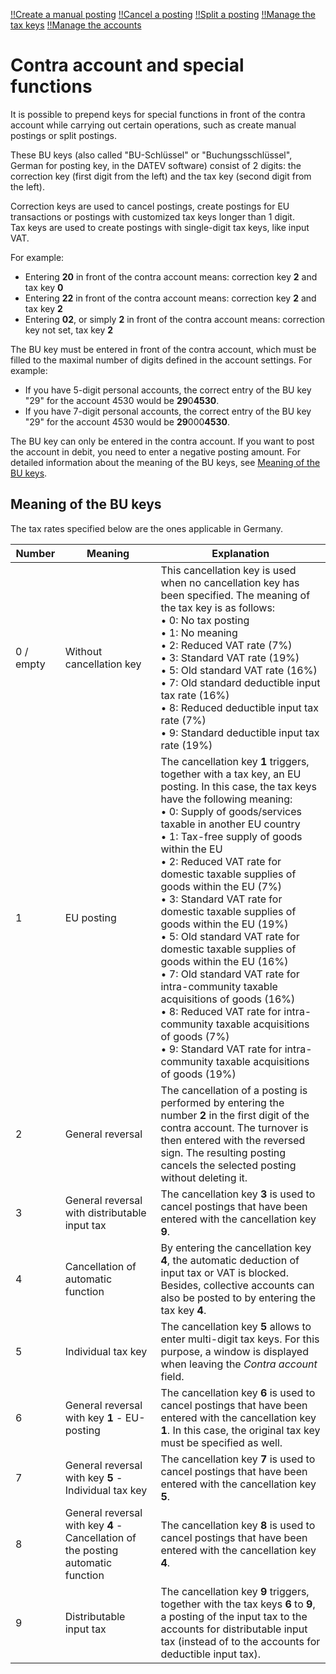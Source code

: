 [!!Create a manual posting](../Operation/04_CreateManualBooking.md)
[!!Cancel a posting](../Operation/05_CancelBooking.md)
[!!Split a posting](../Operation/09_SplitBooking.md)
[!!Manage the tax keys](../Integration/02_ManageTaxKeys.md)
[!!Manage the accounts](../Integration/03_ManageAccounts.md)


# Contra account and special functions

It is possible to prepend keys for special functions in front of the contra account while carrying out certain operations, such as create manual postings or split postings.

These BU keys (also called "BU-Schlüssel" or "Buchungsschlüssel", German for posting key, in the DATEV software) consist of 2 digits: the correction key (first digit from the left) and the tax key (second digit from the left).

Correction keys are used to cancel postings, create postings for EU transactions or postings with customized tax keys longer than 1 digit.   
Tax keys are used to create postings with single-digit tax keys, like input VAT.

For example:
  - Entering **20** in front of the contra account means: correction key **2** and tax key **0**
  - Entering **22** in front of the contra account means: correction key **2** and tax key **2**
  - Entering **02**, or simply **2** in front of the contra account means: correction key not set, tax key **2**

The BU key must be entered in front of the contra account, which must be filled to the maximal number of digits defined in the account settings. For example:

- If you have 5-digit personal accounts, the correct entry of the BU key "29" for the account 4530 would be **29**0**4530**.
- If you have 7-digit personal accounts, the correct entry of the BU key "29" for the account 4530 would be **29**000**4530**.

The BU key can only be entered in the contra account. If you want to post the account in debit, you need to enter a negative posting amount. For detailed information about the meaning of the BU keys, see [Meaning of the BU keys](#meaning-of-the-bu-keys).


## Meaning of the BU keys

The tax rates specified below are the ones applicable in Germany.

| Number      | Meaning     | Explanation |
|-------------|-------------|-------------|
| 0 / empty | Without cancellation key | This cancellation key is used when no cancellation key has been specified. The meaning of the tax key is as follows: <br> &bull; 0: No tax posting <br> &bull; 1: No meaning <br> &bull; 2: Reduced VAT rate (7%) <br> &bull; 3: Standard VAT rate (19%) <br> &bull; 5: Old standard VAT rate (16%) <br> &bull; 7: Old standard deductible input tax rate (16%) <br> &bull; 8: Reduced deductible input tax rate (7%) <br> &bull; 9: Standard deductible input tax rate (19%)|
| 1 | EU posting | The cancellation key **1** triggers, together with a tax key, an EU posting. In this case, the tax keys have the following meaning: <br> &bull; 0: Supply of goods/services taxable in another EU country <br> &bull; 1: Tax-free supply of goods within the EU <br> &bull; 2: Reduced VAT rate for domestic taxable supplies of goods within the EU (7%) <br> &bull; 3: Standard VAT rate for domestic taxable supplies of goods within the EU (19%) <br> &bull; 5: Old standard VAT rate for domestic taxable supplies of goods within the EU (16%) <br> &bull; 7: Old standard VAT rate for intra-community taxable acquisitions of goods (16%) <br> &bull; 8: Reduced VAT rate for intra-community taxable acquisitions of goods (7%) <br> &bull; 9: Standard VAT rate for intra-community taxable acquisitions of goods (19%)|
| 2 | General reversal | The cancellation of a posting is performed by entering the number **2** in the first digit of the contra account. The turnover is then entered with the reversed sign. The resulting posting cancels the selected posting without deleting it.|
| 3 | General reversal with distributable input tax | The cancellation key **3** is used to cancel postings that have been entered with the cancellation key **9**.|
| 4 | Cancellation of automatic function | By entering the cancellation key **4**, the automatic deduction of input tax or VAT is blocked. Besides, collective accounts can also be posted to by entering the tax key **4**.|
| 5 | Individual tax key | The cancellation key **5** allows to enter multi-digit tax keys. For this purpose, a window is displayed when leaving the *Contra account* field. |
| 6 | General reversal with key **1** - EU-posting | The cancellation key **6** is used to cancel postings that have been entered with the cancellation key **1**. In this case, the original tax key must be specified as well.|
| 7 | General reversal with key **5** - Individual tax key | The cancellation key **7** is used to cancel postings that have been entered with the cancellation key **5**.|
| 8 | General reversal with key **4** - Cancellation of the posting automatic function | The cancellation key **8** is used to cancel postings that have been entered with the cancellation key **4**.|
| 9 | Distributable input tax | The cancellation key **9** triggers, together with the tax keys **6** to **9**, a posting of the input tax to the accounts for distributable input tax (instead of to the accounts for deductible input tax).|

[comment]: <> (Termfrage: Individual key oder customized/personalized key? Fehlende Info in Zeile 7 aus alter Doku genommen: https://www.actindo.com/de/doku/app-hilfe/handbuch/retailsuiteaccounting/latest/Grundlagen/Grundlagen.html Kurz getestet, scheint bei mir nicht zu funktionieren)
